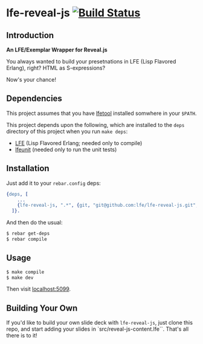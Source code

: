 # lfe-reveal-js [![Build Status](https://travis-ci.org/lfe/lfe-reveal-js.png?branch=master)](https://travis-ci.org/lfe/lfe-reveal-js)


## Introduction

**An LFE/Exemplar Wrapper for Reveal.js**

You always wanted to build your presetnations in LFE (Lisp Flavored Erlang),
right? HTML as S-expressions?

Now's your chance!


## Dependencies


This project assumes that you have [lfetool](https://github.com/lfe/lfetool)
installed somwhere in your ``$PATH``.

This project depends upon the following, which are installed to the ``deps``
directory of this project when you run ``make deps``:

* [LFE](https://github.com/rvirding/lfe) (Lisp Flavored Erlang; needed only
  to compile)
* [lfeunit](https://github.com/lfe/lfeunit) (needed only to run the unit
  tests)


## Installation

Just add it to your ``rebar.config`` deps:

```erlang
{deps, [
    ...
    {lfe-reveal-js, ".*", {git, "git@github.com:lfe/lfe-reveal-js.git", "master"}}
  ]}.
```

And then do the usual:

```bash
$ rebar get-deps
$ rebar compile
```

## Usage

```bash
$ make compile
$ make dev
```

Then visit [localhost:5099](http://localhost:5099).

## Building Your Own

If you'd like to build your own slide deck with ``lfe-reveal-js``, just clone
this repo, and start adding your slides in `src/reveal-js-content.lfe``. That's all there is to it!
